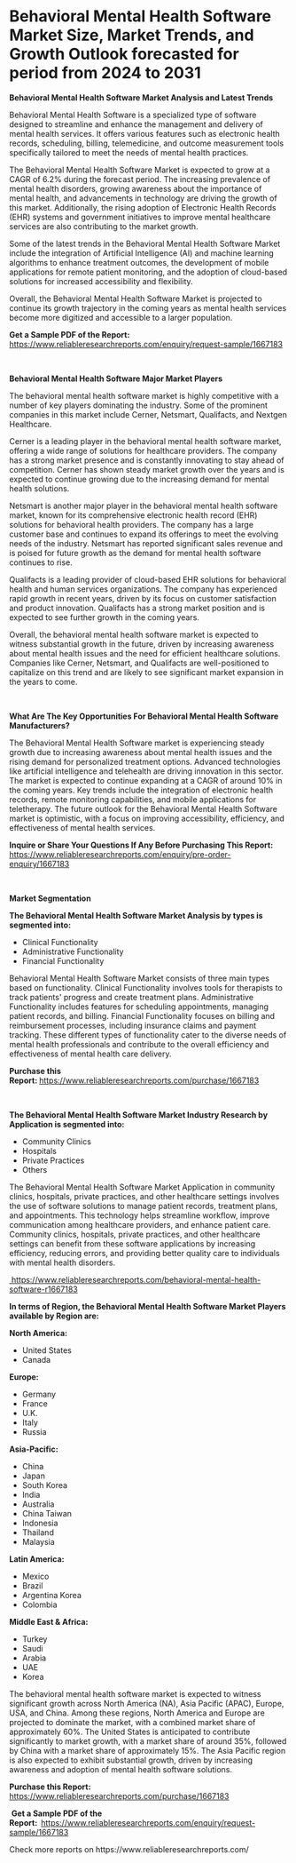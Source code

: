<p><h1>Behavioral Mental Health Software Market Size, Market Trends, and Growth Outlook forecasted for period from 2024 to 2031</h1></p><p><strong>Behavioral Mental Health Software Market Analysis and Latest Trends</strong></p>
<p><p>Behavioral Mental Health Software is a specialized type of software designed to streamline and enhance the management and delivery of mental health services. It offers various features such as electronic health records, scheduling, billing, telemedicine, and outcome measurement tools specifically tailored to meet the needs of mental health practices.</p><p>The Behavioral Mental Health Software Market is expected to grow at a CAGR of 6.2% during the forecast period. The increasing prevalence of mental health disorders, growing awareness about the importance of mental health, and advancements in technology are driving the growth of this market. Additionally, the rising adoption of Electronic Health Records (EHR) systems and government initiatives to improve mental healthcare services are also contributing to the market growth.</p><p>Some of the latest trends in the Behavioral Mental Health Software Market include the integration of Artificial Intelligence (AI) and machine learning algorithms to enhance treatment outcomes, the development of mobile applications for remote patient monitoring, and the adoption of cloud-based solutions for increased accessibility and flexibility.</p><p>Overall, the Behavioral Mental Health Software Market is projected to continue its growth trajectory in the coming years as mental health services become more digitized and accessible to a larger population.</p></p>
<p><strong>Get a Sample PDF of the Report:&nbsp;</strong> <a href="https://www.reliableresearchreports.com/enquiry/request-sample/1667183">https://www.reliableresearchreports.com/enquiry/request-sample/1667183</a></p>
<p>&nbsp;</p>
<p><strong>Behavioral Mental Health Software Major Market Players</strong></p>
<p><p>The behavioral mental health software market is highly competitive with a number of key players dominating the industry. Some of the prominent companies in this market include Cerner, Netsmart, Qualifacts, and Nextgen Healthcare.</p><p>Cerner is a leading player in the behavioral mental health software market, offering a wide range of solutions for healthcare providers. The company has a strong market presence and is constantly innovating to stay ahead of competition. Cerner has shown steady market growth over the years and is expected to continue growing due to the increasing demand for mental health solutions.</p><p>Netsmart is another major player in the behavioral mental health software market, known for its comprehensive electronic health record (EHR) solutions for behavioral health providers. The company has a large customer base and continues to expand its offerings to meet the evolving needs of the industry. Netsmart has reported significant sales revenue and is poised for future growth as the demand for mental health software continues to rise.</p><p>Qualifacts is a leading provider of cloud-based EHR solutions for behavioral health and human services organizations. The company has experienced rapid growth in recent years, driven by its focus on customer satisfaction and product innovation. Qualifacts has a strong market position and is expected to see further growth in the coming years.</p><p>Overall, the behavioral mental health software market is expected to witness substantial growth in the future, driven by increasing awareness about mental health issues and the need for efficient healthcare solutions. Companies like Cerner, Netsmart, and Qualifacts are well-positioned to capitalize on this trend and are likely to see significant market expansion in the years to come.</p></p>
<p>&nbsp;</p>
<p><strong>What Are The Key Opportunities For Behavioral Mental Health Software Manufacturers?</strong></p>
<p><p>The Behavioral Mental Health Software market is experiencing steady growth due to increasing awareness about mental health issues and the rising demand for personalized treatment options. Advanced technologies like artificial intelligence and telehealth are driving innovation in this sector. The market is expected to continue expanding at a CAGR of around 10% in the coming years. Key trends include the integration of electronic health records, remote monitoring capabilities, and mobile applications for teletherapy. The future outlook for the Behavioral Mental Health Software market is optimistic, with a focus on improving accessibility, efficiency, and effectiveness of mental health services.</p></p>
<p><strong>Inquire or Share Your Questions If Any Before Purchasing This Report:</strong> <a href="https://www.reliableresearchreports.com/enquiry/pre-order-enquiry/1667183">https://www.reliableresearchreports.com/enquiry/pre-order-enquiry/1667183</a></p>
<p>&nbsp;</p>
<p><strong>Market Segmentation</strong></p>
<p><strong>The Behavioral Mental Health Software Market Analysis by types is segmented into:</strong></p>
<p><ul><li>Clinical Functionality</li><li>Administrative Functionality</li><li>Financial Functionality</li></ul></p>
<p><p>Behavioral Mental Health Software Market consists of three main types based on functionality. Clinical Functionality involves tools for therapists to track patients' progress and create treatment plans. Administrative Functionality includes features for scheduling appointments, managing patient records, and billing. Financial Functionality focuses on billing and reimbursement processes, including insurance claims and payment tracking. These different types of functionality cater to the diverse needs of mental health professionals and contribute to the overall efficiency and effectiveness of mental health care delivery.</p></p>
<p><strong>Purchase this Report:&nbsp;</strong><a href="https://www.reliableresearchreports.com/purchase/1667183">https://www.reliableresearchreports.com/purchase/1667183</a></p>
<p>&nbsp;</p>
<p><strong>The Behavioral Mental Health Software Market Industry Research by Application is segmented into:</strong></p>
<p><ul><li>Community Clinics</li><li>Hospitals</li><li>Private Practices</li><li>Others</li></ul></p>
<p><p>The Behavioral Mental Health Software Market Application in community clinics, hospitals, private practices, and other healthcare settings involves the use of software solutions to manage patient records, treatment plans, and appointments. This technology helps streamline workflow, improve communication among healthcare providers, and enhance patient care. Community clinics, hospitals, private practices, and other healthcare settings can benefit from these software applications by increasing efficiency, reducing errors, and providing better quality care to individuals with mental health disorders.</p></p>
<p><a href="https://www.reliableresearchreports.com/behavioral-mental-health-software-r1667183">&nbsp;https://www.reliableresearchreports.com/behavioral-mental-health-software-r1667183</a></p>
<p><strong>In terms of Region, the Behavioral Mental Health Software Market Players available by Region are:</strong></p>
<p>
    <p> <strong> North America: </strong>
        <ul>
            <li>United States</li>
            <li>Canada</li>
        </ul>
        </p> 
    <p> <strong> Europe: </strong>
        <ul>
            <li>Germany</li>
            <li>France</li>
            <li>U.K.</li>
            <li>Italy</li>
            <li>Russia</li>
        </ul>
        </p> 
    <p> <strong> Asia-Pacific: </strong>
        <ul>
            <li>China</li>
            <li>Japan</li>
            <li>South Korea</li>
            <li>India</li>
            <li>Australia</li>
            <li>China Taiwan</li>
            <li>Indonesia</li>
            <li>Thailand</li>
            <li>Malaysia</li>
        </ul>
        </p> 
    <p> <strong> Latin America: </strong>
        <ul>
            <li>Mexico</li>
            <li>Brazil</li>
            <li>Argentina Korea</li>
            <li>Colombia</li>
        </ul>
        </p> 
    <p> <strong> Middle East & Africa: </strong>
        <ul>
            <li>Turkey</li>
            <li>Saudi</li>
            <li>Arabia</li>
            <li>UAE</li>
            <li>Korea</li>
        </ul>
    </p>
    </p>
<p><p>The behavioral mental health software market is expected to witness significant growth across North America (NA), Asia Pacific (APAC), Europe, USA, and China. Among these regions, North America and Europe are projected to dominate the market, with a combined market share of approximately 60%. The United States is anticipated to contribute significantly to market growth, with a market share of around 35%, followed by China with a market share of approximately 15%. The Asia Pacific region is also expected to exhibit substantial growth, driven by increasing awareness and adoption of mental health software solutions.</p></p>
<p><strong>Purchase this Report: </strong><a href="https://www.reliableresearchreports.com/purchase/1667183">https://www.reliableresearchreports.com/purchase/1667183</a></p>
<p>&nbsp;<strong>Get a Sample PDF of the Report:&nbsp;&nbsp;</strong><a href="https://www.reliableresearchreports.com/enquiry/request-sample/1667183">https://www.reliableresearchreports.com/enquiry/request-sample/1667183</a></p>
<p><strong></strong></p>
<p>Check more reports on https://www.reliableresearchreports.com/</p>